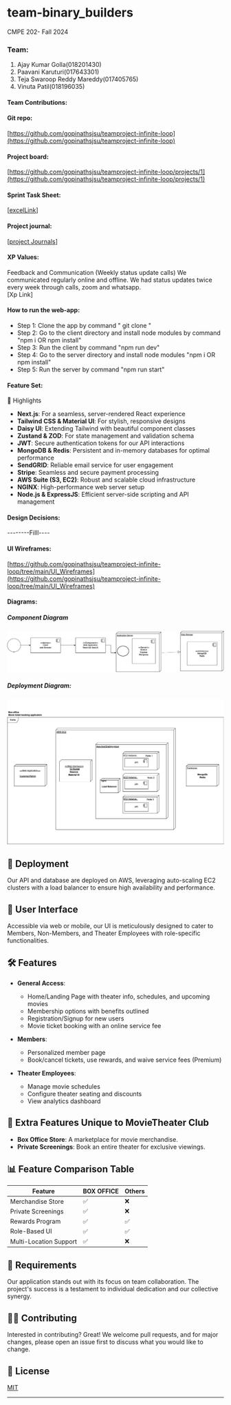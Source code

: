 
# team-binary_builders

CMPE 202- Fall 2024

### Team:

1.  Ajay Kumar Golla(018201430)
2.  Paavani Karuturi(017643301)
3.  Teja Swaroop Reddy Mareddy(017405765)
4.  Vinuta Patil(018196035)

#### [](https://github.com/gopinathsjsu/team-project-cmpe202-01-binary_builders#TeamContributions)Team Contributions:


#### [](https://github.com/gopinathsjsu/team-project-cmpe202-01-binary_builders#git-repo)Git repo:

[https://github.com/gopinathsjsu/teamproject-infinite-loop](https://github.com/gopinathsjsu/teamproject-infinite-loop)

#### [](https://github.com/gopinathsjsu/teamproject-infinite-loop#project-board)Project board:

[https://github.com/gopinathsjsu/teamproject-infinite-loop/projects/1](https://github.com/gopinathsjsu/teamproject-infinite-loop/projects/1)

#### [](https://github.com/gopinathsjsu/teamproject-infinite-loop#sprint-task-sheet)Sprint Task Sheet:

[[excelLink](https://docs.google.com/spreadsheets/d/1MSPdcmwkwZXbuFtzDVEz78sek2BK80BRWdIDJ6g_dJU/edit#gid=0)]
#### [](https://github.com/gopinathsjsu/teamproject-infinite-loop#project-journal)Project journal:

[[project Journals](https://docs.google.com/spreadsheets/d/13ifYS0cvCskVYWZeW7qtzdIvE56V-BZ0SJAOnOvEcyw/edit?usp=sharing)]

#### [](https://github.com/gopinathsjsu/teamproject-infinite-loop#xp-values)XP Values:

Feedback and Communication (Weekly status update calls) We communicated regularly online and offline. We had status updates twice every week through calls, zoom and whatsapp.  
[Xp Link]

#### [](https://github.com/gopinathsjsu/teamproject-infinite-loop#how-to-run-the-web-app)How to run the web-app:

-   Step 1: Clone the app by command " git clone "
-  Step 2: Go to the client directory and install node modules by command "npm i OR npm install"
-   Step 3: Run the client by command "npm run dev"
-   Step 4: Go to the server directory and install node modules "npm i OR npm install"
-   Step 5: Run the server by command "npm run start"


#### [](https://github.com/gopinathsjsu/teamproject-infinite-loop#feature-set)Feature Set:

 🌟 Highlights

- **Next.js**: For a seamless, server-rendered React experience
- **Tailwind CSS & Material UI**: For stylish, responsive designs
- **Daisy UI**: Extending Tailwind with beautiful component classes
- **Zustand & ZOD**: For state management and validation schema
- **JWT**: Secure authentication tokens for our API interactions
- **MongoDB & Redis**: Persistent and in-memory databases for optimal performance
- **SendGRID**: Reliable email service for user engagement
- **Stripe**: Seamless and secure payment processing
- **AWS Suite (S3, EC2)**: Robust and scalable cloud infrastructure
- **NGINX**: High-performance web server setup
- **Node.js & ExpressJS**: Efficient server-side scripting and API management


#### [](https://github.com/gopinathsjsu/teamproject-infinite-loop#design-decisions)Design Decisions:

--------Filll----

#### [](https://github.com/gopinathsjsu/teamproject-infinite-loop#ui-wireframes)UI Wireframes:

[https://github.com/gopinathsjsu/teamproject-infinite-loop/tree/main/UI_Wireframes](https://github.com/gopinathsjsu/teamproject-infinite-loop/tree/main/UI_Wireframes)

#### [](https://github.com/gopinathsjsu/teamproject-infinite-loop#diagrams)Diagrams:

##### [](https://github.com/gopinathsjsu/teamproject-infinite-loop#Component-Diagram)Component Diagram

[![archd](https://raw.githubusercontent.com/Mahendra-Chittupolu/Mahendra/master/Untitled%20Diagram%20(1).jpg)](https://raw.githubusercontent.com/Mahendra-Chittupolu/Mahendra/master/Untitled%20Diagram%20(1).jpg)


##### [](https://github.com/gopinathsjsu/team-project-code_team15#deployment-diagram)Deployment Diagram:

[![Deployment diagram](https://raw.githubusercontent.com/Mahendra-Chittupolu/Mahendra/master/Untitled%20Diagram%20(2).jpg)](https://raw.githubusercontent.com/Mahendra-Chittupolu/Mahendra/master/Untitled%20Diagram%20(2).jpg)



## 🚀 Deployment

Our API and database are deployed on AWS, leveraging auto-scaling EC2 clusters with a load balancer to ensure high availability and performance.

## 📲 User Interface

Accessible via web or mobile, our UI is meticulously designed to cater to Members, Non-Members, and Theater Employees with role-specific functionalities.

## 🛠️ Features

- **General Access**:
  - Home/Landing Page with theater info, schedules, and upcoming movies
  - Membership options with benefits outlined
  - Registration/Signup for new users
  - Movie ticket booking with an online service fee

- **Members**:
  - Personalized member page
  - Book/cancel tickets, use rewards, and waive service fees (Premium)
  
- **Theater Employees**:
  - Manage movie schedules
  - Configure theater seating and discounts
  - View analytics dashboard

## 🎁 Extra Features Unique to MovieTheater Club

- **Box Office Store**: A marketplace for movie merchandise.
- **Private Screenings**: Book an entire theater for exclusive viewings.

## 📊 Feature Comparison Table

| Feature | BOX OFFICE | Others |
|---------|-------------------|--------|
| Merchandise Store | ✅ | ❌ |
| Private Screenings | ✅ | ❌ |
| Rewards Program | ✅ | ✅ |
| Role-Based UI | ✅ | ✅ |
| Multi-Location Support | ✅ | ❌ |

## 📝 Requirements

Our application stands out with its focus on team collaboration. The project's success is a testament to individual dedication and our collective synergy.

## 🧑‍💻 Contributing

Interested in contributing? Great! We welcome pull requests, and for major changes, please open an issue first to discuss what you would like to change.

## 📜 License

[MIT](https://choosealicense.com/licenses/mit/)

---



